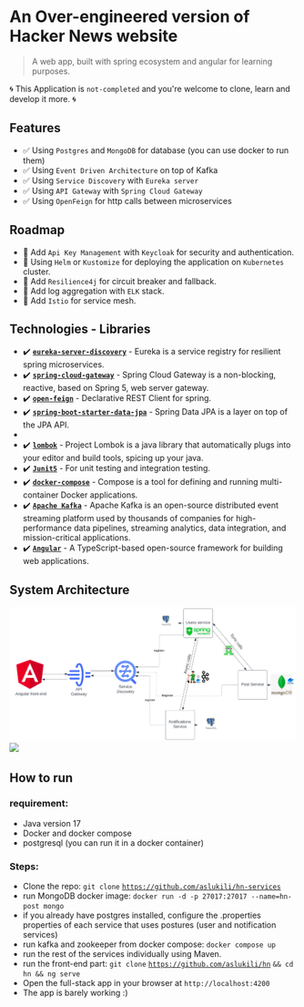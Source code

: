 # An Over-engineered version of Hacker News website 

> A web app, built with spring ecosystem and angular for learning purposes.

🌀 This Application is `not-completed` and you're welcome to clone, learn and develop it more. 🌀

## Features
- ✅ Using `Postgres` and `MongoDB` for database (you can use docker to run them)
- ✅ Using `Event Driven Architecture` on top of Kafka
- ✅ Using `Service Discovery` with `Eureka server` 
- ✅ Using `API Gateway` with `Spring Cloud Gateway`
- ✅ Using `OpenFeign`  for http calls between microservices

## Roadmap
- 🚧 Add `Api Key Management` with `Keycloak` for security and authentication.
- 🚧 Using `Helm` or `Kustomize` for deploying the application on `Kubernetes` cluster.
- 🚧 Add `Resilience4j` for circuit breaker and fallback.
- 🚧 Add log aggregation with `ELK` stack.
- 🚧 Add `Istio` for service mesh.

## Technologies - Libraries

- ✔️ **[`eureka-server-discovery`](https://spring.io/guides/gs/service-registration-and-discovery/)** - Eureka is a service registry for resilient spring microservices.
- ✔️ **[`spring-cloud-gateway`](https://cloud.spring.io/spring-cloud-gateway/reference/html/)** - Spring Cloud Gateway is a non-blocking, reactive, based on Spring 5, web server gateway.
- ✔️ **[`open-feign`](https://cloud.spring.io/spring-cloud-openfeign/reference/html/)** - Declarative REST Client for spring.
- ✔️ **[`spring-boot-starter-data-jpa`](https://spring.io/projects/spring-data-jpa)** - Spring Data JPA is a layer on top of the JPA API.
- 
- ✔️ **[`lombok`](https://projectlombok.org/)** - Project Lombok is a java library that automatically plugs into your editor and build tools, spicing up your java.
- ✔️ **[`Junit5`](https://junit.org/junit5/)** - For unit testing and integration testing.
- ✔️ **[`docker-compose`](https://docs.docker.com/compose/)** - Compose is a tool for defining and running multi-container Docker applications.
- ✔️ **[`Apache Kafka`](https://kafka.apache.org/)** - Apache Kafka is an open-source distributed event streaming platform used by thousands of companies for high-performance data pipelines, streaming analytics, data integration, and mission-critical applications. 
- ✔️ **[`Angular`](https://angular.io/)** - A TypeScript-based open-source framework for building web applications. 

## System Architecture
![Image](./sys-arch.png)
![](./)

## How to run

### requirement:

*   Java version 17
*   Docker and docker compose
*   postgresql (you can run it in a docker container)

### Steps:

*   Clone the repo: `git clone` [`https://github.com/aslukili/hn-services`](https://github.com/aslukili/hn-services)
*   run MongoDB docker image: `docker run -d -p 27017:27017 --name=hn-post mongo`
*   if you already have postgres installed, configure the .properties properties of each service that uses postures (user and notification services)
*   run kafka and zookeeper from docker compose: `docker compose up`
*   run the rest of the services individually using Maven.
*   run the front-end part: `git clone` [`https://github.com/aslukili/hn`](https://github.com/aslukili/hn) `&& cd hn && ng serve`
*   Open the full-stack app in your browser at `http://localhost:4200`
*   The app is barely working :)

